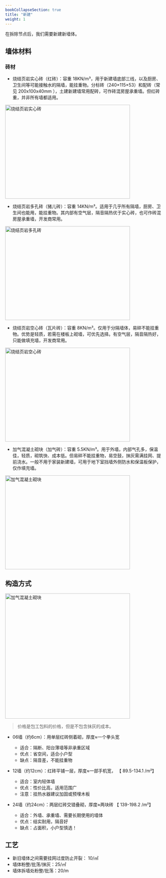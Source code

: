 ```yaml
---
bookCollapseSection: true
title: "新建"
weight: 1
---
```



在拆除节点后，我们需要新建新墙体。

## 墙体材料
### 砖材
- 烧结页岩实心砖（红砖）：容重 18KN/m³，用于新建墙底部三线，以及厨房、卫生间等可能接触水的隔墙，能挂重物。分标砖（240×115×53）和配砖（常见 200x100x40mm ），土建新建墙常用配砖，可作砖混房屋承重墙。但红砖重，并非所有墙都适用。

<img src="https://cdn.jsdmirror.com/gh/yanickxia/picx-images-hosting@master/image.2obxdddpru.webp" alt="烧结页岩实心砖" width="400" height="300" >

- 烧结页岩多孔砖（猪儿砖）：容重 14KN/m³。适用于几乎所有隔墙，厨房、卫生间也能用，能挂重物。其内部有空气层，隔音隔热优于实心砖，也可作砖混房屋承重墙，开发商常用。

<img src="https://cdn.jsdmirror.com/gh/yanickxia/picx-images-hosting@master/image.32id48jr76.webp" alt="烧结页岩多孔砖" width="400" height="300" >

- 烧结页岩空心砖（瓦片砖）：容重 8KN/m³。仅用于分隔墙体，易碎不能挂重物。优势是轻质，若需在楼板上砌墙，可优先选择。有空气层，隔音隔热好，只能做填充墙，开发商常用。

<img src="https://cdn.jsdmirror.com/gh/yanickxia/picx-images-hosting@master/image.491ocu9dle.webp" alt="烧结页岩空心砖" width="400" height="300" >

- 加气混凝土砌块（加气砖）：容重 5.5KN/m³。用于外墙，内部气孔多，保温佳，轻质，砌筑快、成本低。但易碎不能挂重物，易空鼓，抹灰需满挂网、提前浇水。一般不用于家装新建墙，可用于地下室挡墙外侧防水和保温板保护，仅作填充墙。

<img src="https://cdn.jsdmirror.com/gh/yanickxia/picx-images-hosting@master/image.4qrq1fbal2.webp" alt="加气混凝土砌块" width="400" height="300" >


## 构造方式

<img src="https://cdn.jsdmirror.com/gh/yanickxia/picx-images-hosting@master/image.73ucinp11p.webp" alt="加气混凝土砌块" width="400" >

> 价格是包工包料的价格，但是不包含抹灰的成本。

- 06墙（约6cm）：用单层红砖侧着砌，厚度≈一个拳头宽
    -  适合：隔断、阳台薄墙等非承重区域
    -  优点：省空间，适合小户型
    -  缺点：隔音差，不能挂重物

- 12墙（约12cm）：红砖平铺一层，厚度≈一部手机宽， 【 89.5-134.1 /m²】
    - 适合：室内轻体墙
    - 优点：性价比高，适用范围广
    - 注意：挂热水器建议加固或预埋木板

- 24墙（约24cm）：两层红砖交错叠砌，厚度≈两块砖 【 139-198.2 /m²】
    - 适合：外墙、承重墙、需要长期使用的墙体
    - 优点：结实耐用，隔音好
    - 缺点：占面积，小户型慎选！

## 工艺

- 新旧墙体之间需要挂网过度防止开裂： 10/㎡
- 墙体粉整/批荡/抹灰：25/㎡
- 墙体拆墙处粉整/批荡：20/m